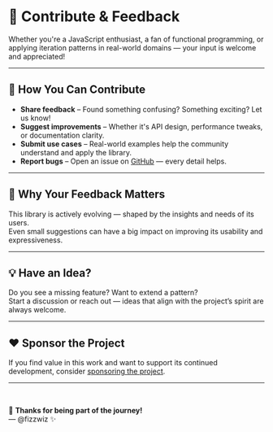 # 💬 Contribute & Feedback

Whether you're a JavaScript enthusiast, a fan of functional programming, or applying iteration patterns in real-world domains — your input is welcome and appreciated!

---

## 🤝 How You Can Contribute

- **Share feedback** – Found something confusing? Something exciting? Let us know!
- **Suggest improvements** – Whether it's API design, performance tweaks, or documentation clarity.
- **Submit use cases** – Real-world examples help the community understand and apply the library.
- **Report bugs** – Open an issue on [GitHub](https://github.com/fizzwiz/fluent/issues) — every detail helps.

---

## 🙋 Why Your Feedback Matters

This library is actively evolving — shaped by the insights and needs of its users.  
Even small suggestions can have a big impact on improving its usability and expressiveness.

---

## 💡 Have an Idea?

Do you see a missing feature? Want to extend a pattern?  
Start a discussion or reach out — ideas that align with the project’s spirit are always welcome.

---

## ❤️ Sponsor the Project

If you find value in this work and want to support its continued development, consider [sponsoring the project](https://github.com/sponsors/fizzwiz).

--- 
<br>

🙏 **Thanks for being part of the journey!** <br>
— @fizzwiz ✨
